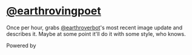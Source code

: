 # [@earthrovingpoet](http://twitter.com/earthrovingpoet)

Once per hour, grabs [@earthroverbot](http://twitter.com/earthroverbot)'s most recent image update and describes it. Maybe at some point it'll do it with some style, who knows.

Powered by []()
